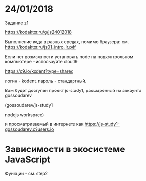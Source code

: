 # 24/01/2018

Задание z1

https://kodaktor.ru/g/js24012018

Выполнение кода в разных средах, помимо браузера: см. https://kodaktor.ru/js01_intro_lr.pdf 

Если нет возможности установить node на подконтрольном компьютере - используйте cloud9

https://c9.io/kodent?type=shared

логин - kodent, пароль - стандартный.

Вам будет доступен проект js-study1, расшаренный из аккаунта gossoudarev

(gossoudarev/js-study1

nodejs workspace)

и просматриваемый в интернете как https://js-study1-gossoudarev.c9users.io

# Зависимости в экосистеме JavaScript

Функции - см. step2
